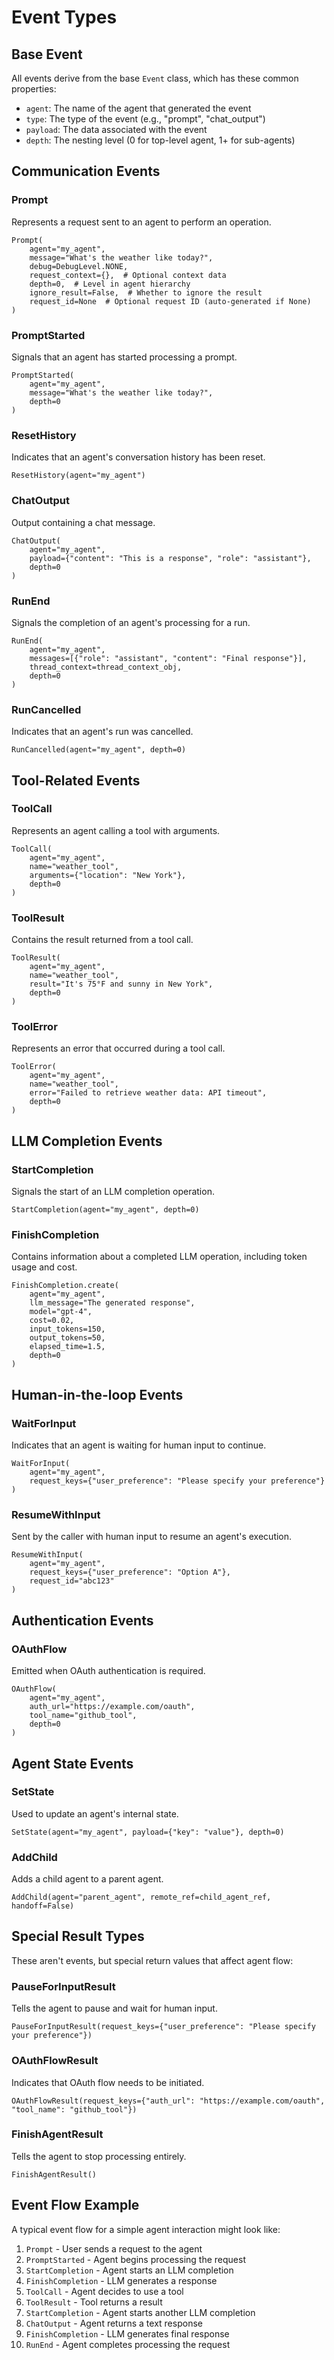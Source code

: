 # Event Types

## Base Event

All events derive from the base `Event` class, which has these common properties:

- `agent`: The name of the agent that generated the event
- `type`: The type of the event (e.g., "prompt", "chat_output")
- `payload`: The data associated with the event
- `depth`: The nesting level (0 for top-level agent, 1+ for sub-agents)

## Communication Events

### Prompt
Represents a request sent to an agent to perform an operation.
```
Prompt(
    agent="my_agent",
    message="What's the weather like today?",
    debug=DebugLevel.NONE,
    request_context={},  # Optional context data
    depth=0,  # Level in agent hierarchy
    ignore_result=False,  # Whether to ignore the result
    request_id=None  # Optional request ID (auto-generated if None)
)
```

### PromptStarted
Signals that an agent has started processing a prompt.
```
PromptStarted(
    agent="my_agent",
    message="What's the weather like today?",
    depth=0
)
```

### ResetHistory
Indicates that an agent's conversation history has been reset.
```
ResetHistory(agent="my_agent")
```

### ChatOutput
Output containing a chat message.
```
ChatOutput(
    agent="my_agent",
    payload={"content": "This is a response", "role": "assistant"},
    depth=0
)
```

### RunEnd
Signals the completion of an agent's processing for a run.
```
RunEnd(
    agent="my_agent",
    messages=[{"role": "assistant", "content": "Final response"}],
    thread_context=thread_context_obj,
    depth=0
)
```

### RunCancelled
Indicates that an agent's run was cancelled.
```
RunCancelled(agent="my_agent", depth=0)
```

## Tool-Related Events

### ToolCall
Represents an agent calling a tool with arguments.
```
ToolCall(
    agent="my_agent",
    name="weather_tool",
    arguments={"location": "New York"},
    depth=0
)
```

### ToolResult
Contains the result returned from a tool call.
```
ToolResult(
    agent="my_agent",
    name="weather_tool",
    result="It's 75°F and sunny in New York",
    depth=0
)
```

### ToolError
Represents an error that occurred during a tool call.
```
ToolError(
    agent="my_agent",
    name="weather_tool",
    error="Failed to retrieve weather data: API timeout",
    depth=0
)
```

## LLM Completion Events

### StartCompletion
Signals the start of an LLM completion operation.
```
StartCompletion(agent="my_agent", depth=0)
```

### FinishCompletion
Contains information about a completed LLM operation, including token usage and cost.
```
FinishCompletion.create(
    agent="my_agent",
    llm_message="The generated response",
    model="gpt-4",
    cost=0.02,
    input_tokens=150,
    output_tokens=50,
    elapsed_time=1.5,
    depth=0
)
```

## Human-in-the-loop Events

### WaitForInput
Indicates that an agent is waiting for human input to continue.
```
WaitForInput(
    agent="my_agent",
    request_keys={"user_preference": "Please specify your preference"}
)
```

### ResumeWithInput
Sent by the caller with human input to resume an agent's execution.
```
ResumeWithInput(
    agent="my_agent",
    request_keys={"user_preference": "Option A"},
    request_id="abc123"
)
```

## Authentication Events

### OAuthFlow
Emitted when OAuth authentication is required.
```
OAuthFlow(
    agent="my_agent",
    auth_url="https://example.com/oauth",
    tool_name="github_tool",
    depth=0
)
```

## Agent State Events

### SetState
Used to update an agent's internal state.
```
SetState(agent="my_agent", payload={"key": "value"}, depth=0)
```

### AddChild
Adds a child agent to a parent agent.
```
AddChild(agent="parent_agent", remote_ref=child_agent_ref, handoff=False)
```

## Special Result Types

These aren't events, but special return values that affect agent flow:

### PauseForInputResult
Tells the agent to pause and wait for human input.
```
PauseForInputResult(request_keys={"user_preference": "Please specify your preference"})
```

### OAuthFlowResult
Indicates that OAuth flow needs to be initiated.
```
OAuthFlowResult(request_keys={"auth_url": "https://example.com/oauth", "tool_name": "github_tool"})
```

### FinishAgentResult
Tells the agent to stop processing entirely.
```
FinishAgentResult()
```
## Event Flow Example

A typical event flow for a simple agent interaction might look like:

1. `Prompt` - User sends a request to the agent
2. `PromptStarted` - Agent begins processing the request
3. `StartCompletion` - Agent starts an LLM completion
4. `FinishCompletion` - LLM generates a response
5. `ToolCall` - Agent decides to use a tool
6. `ToolResult` - Tool returns a result
7. `StartCompletion` - Agent starts another LLM completion
8. `ChatOutput` - Agent returns a text response
9. `FinishCompletion` - LLM generates final response
10. `RunEnd` - Agent completes processing the request